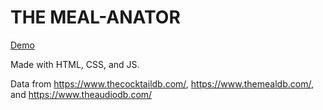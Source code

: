 # THE MEAL-ANATOR

[Demo](https://ericgip.github.io/THE-MEAL-ANATOR/)

Made with HTML, CSS, and JS. 

Data from https://www.thecocktaildb.com/, https://www.themealdb.com/, and https://www.theaudiodb.com/
